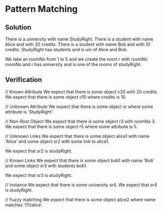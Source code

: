 # Pattern Matching

## Solution

There is a university with name StudyRight.
There is a student with name Alice and with 20 credits.
There is a student with name Bob and with 10 credits.
StudyRight has students and is uni of Alice and Bob.

We take an roomNo from 1 to 5
and we create the room r with roomNo roomNo
and r has university and is one of the rooms of studyRight. 

## Verification

// Known Attribute
We expect that there is some object c20 with 20 credits.
We expect that there is some object c10 where credits is 10.

// Unknown Attribute
We expect that there is some object sr where some attribute is 'StudyRight'.

// Non-Root Object
We expect that there is some object r3 with roomNo 3.
We expect that there is some object r5 where some attribute is 5.

// Unknown Links
We expect that there is some object alice1 with name 'Alice'
and some object sr2 with some link to alice1.

We expect that sr2 is studyRight.

// Known Links
We expect that there is some object bob1 with name 'Bob'
and some object sr3 with students bob1.

We expect that sr3 is studyRight.

// Instance
We expect that there is some university sr4.
We expect that sr4 is studyRight.

// Fuzzy matching
We expect that there is some object alice2 where name matches '(?i)alice'.
